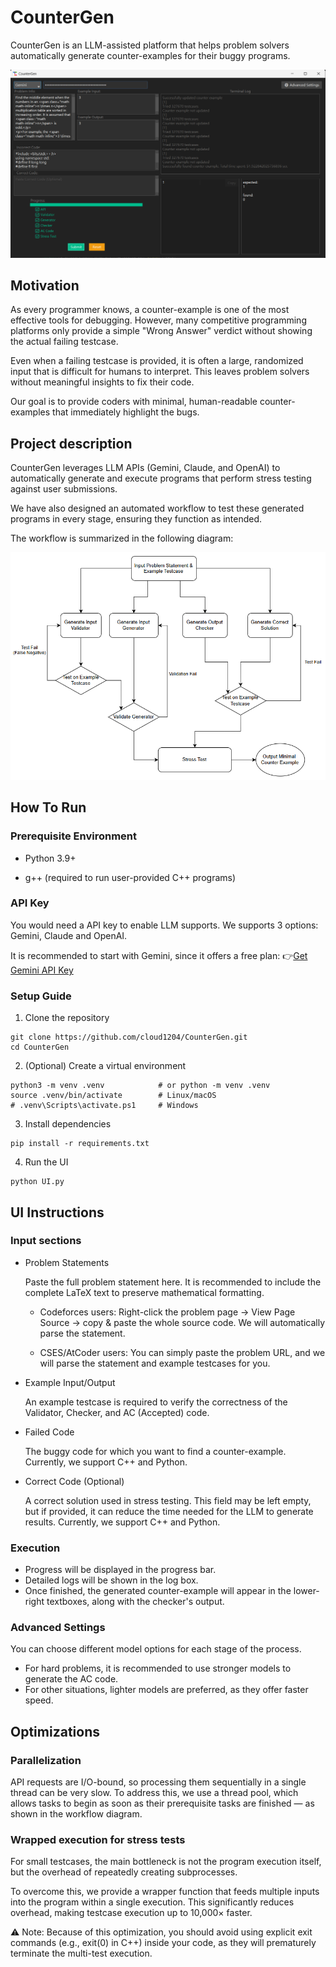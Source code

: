 # CounterGen

CounterGen is an LLM-assisted platform that helps problem solvers automatically generate counter-examples for their buggy programs.

![Demo](./images/demo.png)

## Motivation

As every programmer knows, a counter-example is one of the most effective tools for debugging. However, many competitive programming platforms only provide a simple "Wrong Answer" verdict without showing the actual failing testcase.

Even when a failing testcase is provided, it is often a large, randomized input that is difficult for humans to interpret. This leaves problem solvers without meaningful insights to fix their code.

Our goal is to provide coders with minimal, human-readable counter-examples that immediately highlight the bugs.

## Project description

CounterGen leverages LLM APIs (Gemini, Claude, and OpenAI) to automatically generate and execute programs that perform stress testing against user submissions.

We have also designed an automated workflow to test these generated programs in every stage, ensuring they function as intended.

The workflow is summarized in the following diagram:

![Workflow](./images/workflow.png)

## How To Run

### Prerequisite Environment

* Python 3.9+

* g++ (required to run user-provided C++ programs)

### API Key

You would need a API key to enable LLM supports.
We supports 3 options: Gemini, Claude and OpenAI.

It is recommended to start with Gemini, since it offers a free plan: 👉[Get Gemini API Key](https://aistudio.google.com/apikey)

### Setup Guide

1. Clone the repository
```
git clone https://github.com/cloud1204/CounterGen.git
cd CounterGen
```
2. (Optional) Create a virtual environment
```
python3 -m venv .venv            # or python -m venv .venv
source .venv/bin/activate        # Linux/macOS
# .venv\Scripts\activate.ps1     # Windows
```
3. Install dependencies
```
pip install -r requirements.txt
```
4. Run the UI
```
python UI.py
```

## UI Instructions

### Input sections

* Problem Statements

    Paste the full problem statement here.
    It is recommended to include the complete LaTeX text to preserve mathematical formatting.

    * Codeforces users: Right-click the problem page → View Page Source → copy & paste the whole source code. We will automatically parse the statement.

    * CSES/AtCoder users: You can simply paste the problem URL, and we will parse the statement and example testcases for you.

* Example Input/Output

    An example testcase is required to verify the correctness of the Validator, Checker, and AC (Accepted) code.

* Failed Code

    The buggy code for which you want to find a counter-example.
    Currently, we support C++ and Python.

* Correct Code (Optional)

    A correct solution used in stress testing.
    This field may be left empty, but if provided, it can reduce the time needed for the LLM to generate results.
    Currently, we support C++ and Python.

### Execution

* Progress will be displayed in the progress bar.
* Detailed logs will be shown in the log box.
* Once finished, the generated counter-example will appear in the lower-right textboxes, along with the checker's output.

### Advanced Settings

You can choose different model options for each stage of the process.

* For hard problems, it is recommended to use stronger models to generate the AC code.
* For other situations, lighter models are preferred, as they offer faster speed.

## Optimizations

### Parallelization

API requests are I/O-bound, so processing them sequentially in a single thread can be very slow.
To address this, we use a thread pool, which allows tasks to begin as soon as their prerequisite tasks are finished — as shown in the workflow diagram.

### Wrapped execution for stress tests

For small testcases, the main bottleneck is not the program execution itself, but the overhead of repeatedly creating subprocesses.

To overcome this, we provide a wrapper function that feeds multiple inputs into the program within a single execution. This significantly reduces overhead, making testcase execution up to 10,000× faster.

⚠️ Note: Because of this optimization, you should avoid using explicit exit commands (e.g., exit(0) in C++) inside your code, as they will prematurely terminate the multi-test execution.